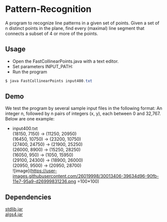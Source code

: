 # Pattern-Recognition
A program to recognize line patterns in a given set of points. Given a set of n distinct points in the plane, find every (maximal) line segment that connects a subset of 4 or more of the points.

## Usage
* Open the FastCollinearPoints.java with a text editor.
* Set parameters
INPUT_PATH:
* Run the program
```java
$ java FastCollinearPoints input400.txt
```

## Demo
We test the program by several sample input files in the following format: An integer n, followed by n pairs of integers (x, y), each between 0 and 32,767. Below are one example:
* input400.txt<br>
(18150, 7150) -> (11250, 20950)<br>
(16450, 10750) -> (23200, 10750)<br>
(27400, 24750) -> (21900, 25250)<br>
(26000, 8900) -> (15250, 28250)<br>
(16050, 950) -> (1050, 15950)<br>
(29100, 24300) -> (18900, 26000)<br>
(20950, 9500) -> (20950, 28700)<br>
![image](https://user-images.githubusercontent.com/26019998/30013406-39634d96-90fb-11e7-95a9-d26999831236.png =100*100)


## Dependencies
[stdlib.jar](http://algs4.cs.princeton.edu/code/stdlib.jar)<br>
[algs4.jar](http://algs4.cs.princeton.edu/code/algs4.jar)
